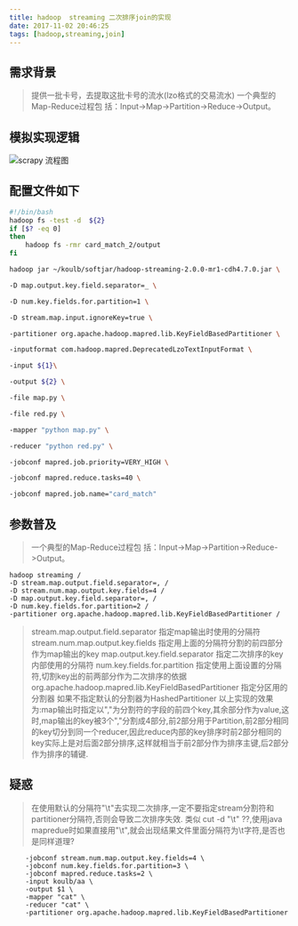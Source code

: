 ```yaml
---
title: hadoop  streaming 二次排序join的实现
date: 2017-11-02 20:46:25
tags: [hadoop,streaming,join]
---
```


## 需求背景
>提供一批卡号，去提取这批卡号的流水(lzo格式的交易流水)
>一个典型的Map-Reduce过程包 括：Input->Map->Partition->Reduce->Output。
<!--more-->
## 模拟实现逻辑

![scrapy 流程图](/ITWO/assets/mapreduce03.jpg)

## 配置文件如下

``` bash
#!/bin/bash
hadoop fs -test -d  ${2}
if [$? -eq 0]
then
	hadoop fs -rmr card_match_2/output
fi

hadoop jar ~/koulb/softjar/hadoop-streaming-2.0.0-mr1-cdh4.7.0.jar \

-D map.output.key.field.separator=_ \

-D num.key.fields.for.partition=1 \

-D stream.map.input.ignoreKey=true \

-partitioner org.apache.hadoop.mapred.lib.KeyFieldBasedPartitioner \

-inputformat com.hadoop.mapred.DeprecatedLzoTextInputFormat \

-input ${1}\

-output ${2} \

-file map.py \

-file red.py \

-mapper "python map.py" \

-reducer "python red.py" \

-jobconf mapred.job.priority=VERY_HIGH \

-jobconf mapred.reduce.tasks=40 \

-jobconf mapred.job.name="card_match"


```


## 参数普及
>一个典型的Map-Reduce过程包 括：Input->Map->Partition->Reduce->Output。
``` shell
hadoop streaming /    
-D stream.map.output.field.separator=, /    
-D stream.num.map.output.key.fields=4 /    
-D map.output.key.field.separator=, /    
-D num.key.fields.for.partition=2 /    
-partitioner org.apache.hadoop.mapred.lib.KeyFieldBasedPartitioner /    
```
>stream.map.output.field.separator 指定map输出时使用的分隔符
>stream.num.map.output.key.fields 指定用上面的分隔符分割的前四部分作为map输出的key
>map.output.key.field.separator 指定二次排序的key内部使用的分隔符
>num.key.fields.for.partition 指定使用上面设置的分隔符,切割key出的前两部分作为二次排序的依据
>org.apache.hadoop.mapred.lib.KeyFieldBasedPartitioner 指定分区用的分割器
>如果不指定默认的分割器为HashedPartitioner
>以上实现的效果为:map输出时指定以","为分割符的字段的前四个key,其余部分作为value,这时,map输出的key被3个","分割成4部分,前2部分用于Partition,前2部分相同的key切分到同一个reducer,因此reduce内部的key排序时前2部分相同的key实际上是对后面2部分排序,这样就相当于前2部分作为排序主键,后2部分作为排序的辅键.
## 疑惑
>在使用默认的分隔符"\t"去实现二次排序,一定不要指定stream分割符和partitioner分隔符,否则会导致二次排序失效. 类似 cut -d "\t"  ??,使用java mapredue时如果直接用"\t",就会出现结果文件里面分隔符为\t字符,是否也是同样道理?

``` shell
    -jobconf stream.num.map.output.key.fields=4 \
    -jobconf num.key.fields.for.partition=3 \
    -jobconf mapred.reduce.tasks=2 \
    -input koulb/aa \
    -output $1 \
    -mapper "cat" \
    -reducer "cat" \
    -partitioner org.apache.hadoop.mapred.lib.KeyFieldBasedPartitioner

```
